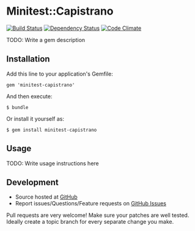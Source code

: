 # Minitest::Capistrano

[![Build Status](https://travis-ci.org/fnichol/minitest-capistrano.png?branch=master)](https://travis-ci.org/fnichol/minitest-capistrano)
[![Dependency Status](https://gemnasium.com/fnichol/minitest-capistrano.png)](https://gemnasium.com/fnichol/minitest-capistrano)
[![Code Climate](https://codeclimate.com/github/fnichol/minitest-capistrano.png)](https://codeclimate.com/github/fnichol/minitest-capistrano)

TODO: Write a gem description

## Installation

Add this line to your application's Gemfile:

    gem 'minitest-capistrano'

And then execute:

    $ bundle

Or install it yourself as:

    $ gem install minitest-capistrano

## Usage

TODO: Write usage instructions here

## <a name="development"></a> Development

* Source hosted at [GitHub][repo]
* Report issues/Questions/Feature requests on [GitHub Issues][issues]

Pull requests are very welcome! Make sure your patches are well tested.
Ideally create a topic branch for every separate change you make.

[repo]:         https://github.com/fnichol/minitest-capistrano
[issues]:       https://github.com/fnichol/minitest-capistrano/issues
